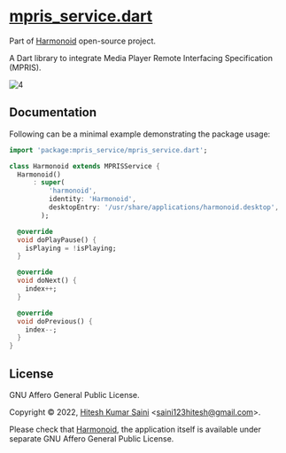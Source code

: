 # [mpris_service.dart](https://github.com/alexmercerind/mpris_service.dart)
Part of [Harmonoid](https://github.com/harmonoid/harmonoid) open-source project.

A Dart library to integrate Media Player Remote Interfacing Specification (MPRIS). 

![4](https://user-images.githubusercontent.com/28951144/155501181-65687693-dfb6-4df6-9e86-7ed29092b461.jpeg)


## Documentation

Following can be a minimal example demonstrating the package usage: 

```dart
import 'package:mpris_service/mpris_service.dart';

class Harmonoid extends MPRISService {
  Harmonoid()
      : super(
          'harmonoid',
          identity: 'Harmonoid',
          desktopEntry: '/usr/share/applications/harmonoid.desktop',
        );

  @override
  void doPlayPause() {
    isPlaying = !isPlaying;
  }

  @override
  void doNext() {
    index++;
  }

  @override
  void doPrevious() {
    index--;
  }
}
```

## License

GNU Affero General Public License.

Copyright © 2022, [Hitesh Kumar Saini](https://github.com/alexmercerind) <<saini123hitesh@gmail.com>>.

Please check that [Harmonoid](https://github.com/harmonoid/harmonoid), the application itself is available under separate GNU Affero General Public License.
